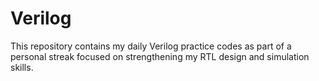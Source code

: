 # Verilog
This repository contains my daily Verilog practice codes as part of a personal streak focused on strengthening my RTL design and simulation skills.
